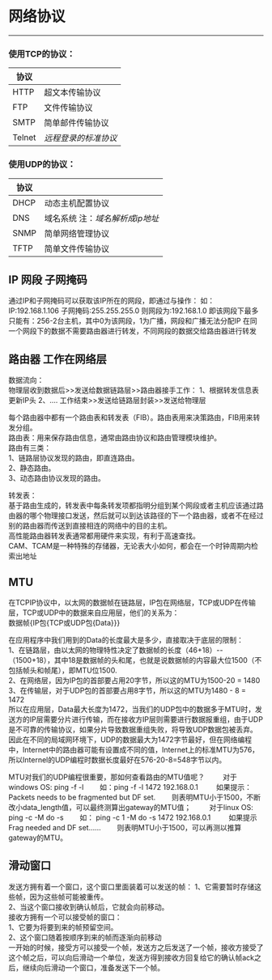 # 网络协议
- --

### 使用TCP的协议：

> 
| 协议  |  |
| - | - |
| HTTP | 超文本传输协议
| FTP | 文件传输协议
|SMTP|简单邮件传输协议
| Telnet | *远程登录的标准协议*

### 使用UDP的协议：
>
| 协议 |  |
| - | ----- |
| DHCP |动态主机配置协议
| DNS | 域名系统 注：*域名解析成ip地址*
| SNMP | 简单网络管理协议
| TFTP | 简单文件传输协议

## IP 网段 子网掩码
通过IP和子网掩码可以获取该IP所在的网段，即通过与操作：
如：
IP:192.168.1.106
子网掩码:255.255.255.0
则网段为:192.168.1.0
即该网段下最多只能有：256-2台主机，其中0为该网段，1为广播，网段和广播无法分配IP 
在同一个网段下的数据不需要路由器进行转发，不同网段的数据交给路由器进行转发

## 路由器 工作在网络层

数据流向：  
物理层收到数据后>>发送给数据链路层>>路由器接手工作：
1、根据转发信息表更新IP头
2、....
工作结束>>发送给链路层封装>>发送给物理层

每个路由器中都有一个路由表和转发表（FIB）。路由表用来决策路由，FIB用来转发分组。  
路由表：用来保存路由信息，通常由路由协议和路由管理模块维护。  
路由有三类：  
1、链路层协议发现的路由，即直连路由。   
2、静态路由。  
3、动态路由协议发现的路由。   

转发表：  
基于路由生成的，转发表中每条转发项都指明分组到某个网段或者主机应该通过路由器的哪个物理接口发送，然后就可以到达该路径的下一个路由器，或者不在经过别的路由器而传送到直接相连的网络中的目的主机。   
高性能路由器转发表通常都用硬件来实现，有利于高速查找。   
CAM、TCAM是一种特殊的存储器，无论表大小如何，都会在一个时钟周期内检索出地址  



## MTU   
在TCPIP协议中，以太网的数据帧在链路层，IP包在网络层，TCP或UDP在传输层，TCP或UDP中的数据来自应用层，他们的关系为：   
数据帧{IP包{TCP或UDP包{Data}}}    
 
在应用程序中我们用到的Data的长度最大是多少，直接取决于底层的限制：   
1、在链路层，由以太网的物理特性决定了数据帧的长度（46+18）--（1500+18），其中18是数据帧的头和尾，也就是说数据帧的内容最大位1500（不包括帧头和帧尾），即MTU位1500.   
2、在网络层，因为IP包的首部要占用20字节，所以这的MTU为1500-20 = 1480   
3、在传输层，对于UDP包的首部要占用8字节，所以这的MTU为1480 - 8 = 1472   
所以在应用层，Data最大长度为1472，当我们的UDP包中的数据多于MTU时，发送方的IP层需要分片进行传输，而在接收方IP层则需要进行数据报重组，由于UDP是不可靠的传输协议，如果分片导致数据重组失败，将导致UDP数据包被丢弃。因此在不同的局域网环境下，UDP的数据最大为1472字节最好，但在网络编程中，Internet中的路由器可能有设置成不同的值，Internet上的标准MTU为576，所以Internel的UDP编程时数据长度最好在576-20-8=548字节以内。


MTU对我们的UDP编程很重要，那如何查看路由的MTU值呢？ 　　
对于windows OS: ping -f -l 　　如：ping -f -l 1472 192.168.0.1 　　
如果提示：Packets needs to be fragmented but DF set. 　　则表明MTU小于1500，不断改小data_length值，可以最终测算出gateway的MTU值； 　　
对于linux OS: ping -c -M do -s 　　如： ping -c 1 -M do -s 1472 192.168.0.1 　　
如果提示 Frag needed and DF set…… 　　则表明MTU小于1500，可以再测以推算gateway的MTU。   

## 滑动窗口   
发送方拥有着一个窗口，这个窗口里面装着可以发送的帧：
1、它需要暂时存储这些帧，因为这些帧可能被重传。  
2、当这个窗口接收到确认帧后，它就会向前移动。  
接收方拥有一个可以接受帧的窗口：   
1、它要为将要到来的帧预留空间。   
2、这个窗口随着按顺序到来的帧而逐渐向前移动  
一开始的时候，接受方可以接受一个帧，发送方之后发送了一个帧，接收方接受了这个帧之后，可以向后滑动一个单位，发送方得到接收方回复给它的确认帧ack之后，继续向后滑动一个窗口，准备发送下一个帧。  
